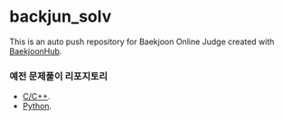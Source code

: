 # backjun_solv
This is an auto push repository for Baekjoon Online Judge created with [BaekjoonHub](https://github.com/BaekjoonHub/BaekjoonHub).

### 예전 문제풀이 리포지토리
- [C/C++](https://github.com/spaceOfSoul/baekjunSolve_c-).
- [Python](https://github.com/spaceOfSoul/baekjunSolve_python).
